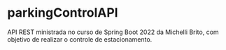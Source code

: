 # parkingControlAPI

API REST ministrada no curso de Spring Boot 2022 da Michelli Brito, com objetivo de realizar o controle de estacionamento.
